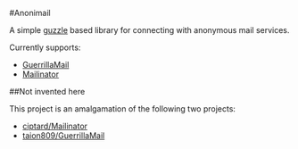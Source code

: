 #Anonimail

A simple [guzzle](https://github.com/guzzle/guzzle) based library for connecting with anonymous mail services.

Currently supports:

* [GuerrillaMail](https://www.guerrillamail.com/)
* [Mailinator](http://mailinator.com/)


##Not invented here

This project is an amalgamation of the following two projects:

* [ciptard/Mailinator](https://github.com/ciptard/Mailinator)
* [taion809/GuerrillaMail](https://github.com/taion809/GuerrillaMail)

